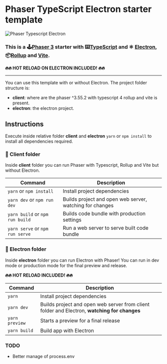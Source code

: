 # Phaser TypeScript Electron starter template

![Phaser Typescript Electron](https://i.ibb.co/gdVsT4J/phaser-typescript-electron-template.png)

### This is a 🕹️[Phaser 3](https://github.com/photonstorm/phaser) starter with ⌨️[TypeScript](https://www.typescriptlang.org/) and ⚛️ [Electron](https://www.electronjs.org/), 📦[Rollup](https://rollupjs.org) and [Vite](https://vitejs.dev/).

**&#128293;&#128293; HOT RELOAD ON ELECTRON INCLUDED! &#128293;&#128293;**

---

You can use this template with or without Electron.
The project folder structure is:

- **client**: where are the phaser ^3.55.2 with typescript 4 rollup and vite is present.
- **electron**: the electron project.

## Instructions
Execute inside relative folder **client** and **electron** `yarn` or `npm install` to install all dependencies required.

### &#128193; Client folder
Inside **client** folder you can run Phaser with Typescript, Rollup and Vite but without Electron.

| Command | Description |
|---------|-------------|
| `yarn` or `npm install` | Install project dependencies |
| `yarn dev` or `npm run dev` | Builds project and open web server, watching for changes |
| `yarn build` or `npm run build` | Builds code bundle with production settings  |
| `yarn serve` or `npm run serve` | Run a web server to serve built code bundle |

### &#128193; Electron folder
Inside **electron** folder you can run Electron with Phaser! You can run in dev mode or production mode for the final preview and release. 

**&#128293;&#128293; HOT RELOAD INCLUDED! &#128293;&#128293;**

| Command | Description |
|---------|-------------|
| `yarn` | Install project dependencies |
| `yarn dev` | Builds project and open web server from client folder and Electron, **watching for changes** |
| `yarn preview` | Starts a preview for a final release  |
| `yarn build`| Build app with Electron |

### TODO

- Better manage of process.env
